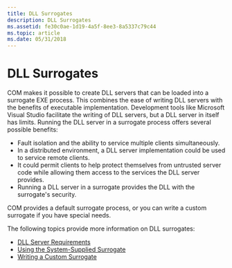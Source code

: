 ```yaml
---
title: DLL Surrogates
description: DLL Surrogates
ms.assetid: fe30c0ae-1d19-4a5f-8ee3-8a5337c79c44
ms.topic: article
ms.date: 05/31/2018
---
```


# DLL Surrogates

COM makes it possible to create DLL servers that can be loaded into a surrogate EXE process. This combines the ease of writing DLL servers with the benefits of executable implementation. Development tools like Microsoft Visual Studio facilitate the writing of DLL servers, but a DLL server in itself has limits. Running the DLL server in a surrogate process offers several possible benefits:

-   Fault isolation and the ability to service multiple clients simultaneously.
-   In a distributed environment, a DLL server implementation could be used to service remote clients.
-   It could permit clients to help protect themselves from untrusted server code while allowing them access to the services the DLL server provides.
-   Running a DLL server in a surrogate provides the DLL with the surrogate's security.

COM provides a default surrogate process, or you can write a custom surrogate if you have special needs.

The following topics provide more information on DLL surrogates:

-   [DLL Server Requirements](dll-server-requirements.md)
-   [Using the System-Supplied Surrogate](using-the-system-supplied-surrogate.md)
-   [Writing a Custom Surrogate](writing-a-custom-surrogate.md)

 

 




